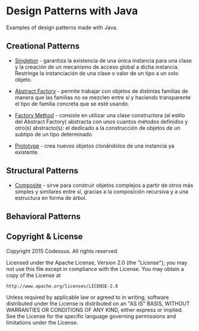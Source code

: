 # Design Patterns with Java

Examples of design patterns made with Java.

## Creational Patterns

* [Singleton](https://es.wikipedia.org/wiki/Singleton) - garantiza la existencia de una única instancia para una clase 
y la creación de un mecanismo de acceso global a dicha instancia. Restringe la instanciación de una clase o valor de un tipo a un solo objeto.

* [Abstract Factory](https://es.wikipedia.org/wiki/Abstract_Factory) - permite trabajar con objetos de distintas familias 
de manera que las familias no se mezclen entre sí y haciendo transparente el tipo de familia concreta que se esté usando.

* [Factory Method](https://es.wikipedia.org/wiki/Factory_Method_%28patr%C3%B3n_de_dise%C3%B1o%29) - consiste en utilizar una clase constructora (al estilo del Abstract Factory) abstracta con unos cuantos métodos definidos y otro(s) abstracto(s): el dedicado a la construcción de objetos de un subtipo de un tipo determinado

* [Prototype]() -  crea nuevos objetos clonándolos de una instancia ya existente.


## Structural Patterns

* [Composite](https://es.wikipedia.org/wiki/Composite_%28patr%C3%B3n_de_dise%C3%B1o%29) - sirve para construir objetos complejos a partir de otros más simples y similares entre sí, gracias a la composición recursiva y a una estructura en forma de árbol.


## Behavioral Patterns



## Copyright & License

Copyright 2015 Codessus. All rights reserved.

Licensed under the Apache License, Version 2.0 (the "License");
you may not use this file except in compliance with the License.
You may obtain a copy of the License at

    http://www.apache.org/licenses/LICENSE-2.0

Unless required by applicable law or agreed to in writing, software
distributed under the License is distributed on an "AS IS" BASIS,
WITHOUT WARRANTIES OR CONDITIONS OF ANY KIND, either express or implied.
See the License for the specific language governing permissions and
limitations under the License.
